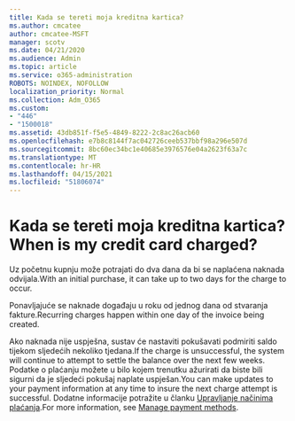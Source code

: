 ```yaml
---
title: Kada se tereti moja kreditna kartica?
ms.author: cmcatee
author: cmcatee-MSFT
manager: scotv
ms.date: 04/21/2020
ms.audience: Admin
ms.topic: article
ms.service: o365-administration
ROBOTS: NOINDEX, NOFOLLOW
localization_priority: Normal
ms.collection: Adm_O365
ms.custom:
- "446"
- "1500018"
ms.assetid: 43db851f-f5e5-4849-8222-2c8ac26acb60
ms.openlocfilehash: e7b8c8144f7ac042726ceeb537bbf98a296e507d
ms.sourcegitcommit: 8bc60ec34bc1e40685e3976576e04a2623f63a7c
ms.translationtype: MT
ms.contentlocale: hr-HR
ms.lasthandoff: 04/15/2021
ms.locfileid: "51806074"
---
```

# <a name="when-is-my-credit-card-charged"></a><span data-ttu-id="ad389-102">Kada se tereti moja kreditna kartica?</span><span class="sxs-lookup"><span data-stu-id="ad389-102">When is my credit card charged?</span></span>

<span data-ttu-id="ad389-103">Uz početnu kupnju može potrajati do dva dana da bi se naplaćena naknada odvijala.</span><span class="sxs-lookup"><span data-stu-id="ad389-103">With an initial purchase, it can take up to two days for the charge to occur.</span></span>
  
<span data-ttu-id="ad389-104">Ponavljajuće se naknade događaju u roku od jednog dana od stvaranja fakture.</span><span class="sxs-lookup"><span data-stu-id="ad389-104">Recurring charges happen within one day of the invoice being created.</span></span>
  
<span data-ttu-id="ad389-105">Ako naknada nije uspješna, sustav će nastaviti pokušavati podmiriti saldo tijekom sljedećih nekoliko tjedana.</span><span class="sxs-lookup"><span data-stu-id="ad389-105">If the charge is unsuccessful, the system will continue to attempt to settle the balance over the next few weeks.</span></span> <span data-ttu-id="ad389-106">Podatke o plaćanju možete u bilo kojem trenutku ažurirati da biste bili sigurni da je sljedeći pokušaj naplate uspješan.</span><span class="sxs-lookup"><span data-stu-id="ad389-106">You can make updates to your payment information at any time to insure the next charge attempt is successful.</span></span> <span data-ttu-id="ad389-107">Dodatne informacije potražite u članku [Upravljanje načinima plaćanja](https://docs.microsoft.com/microsoft-365/commerce/billing-and-payments/manage-payment-methods).</span><span class="sxs-lookup"><span data-stu-id="ad389-107">For more information, see [Manage payment methods](https://docs.microsoft.com/microsoft-365/commerce/billing-and-payments/manage-payment-methods).</span></span>